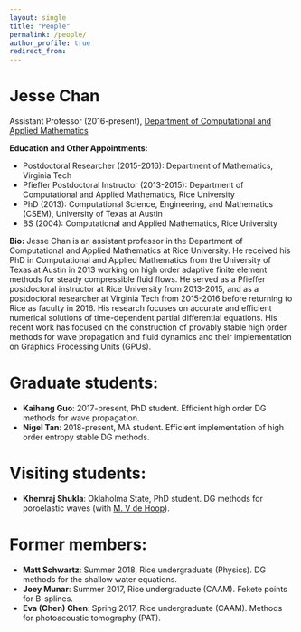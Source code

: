 ```yaml
---
layout: single
title: "People"
permalink: /people/
author_profile: true
redirect_from: 
---
```


# Jesse Chan

Assistant Professor (2016-present), [Department of Computational and Applied Mathematics](http://www.caam.rice.edu)

**Education and Other Appointments:**

* Postdoctoral Researcher (2015-2016): Department of Mathematics, Virginia Tech
* Pfieffer Postdoctoral Instructor (2013-2015): Department of Computational and Applied Mathematics, Rice University
* PhD (2013): Computational Science, Engineering, and Mathematics (CSEM), University of Texas at Austin
* BS (2004): Computational and Applied Mathematics, Rice University

**Bio:** Jesse Chan is an assistant professor in the Department of Computational and Applied Mathematics at Rice University.  He received his PhD in Computational and Applied Mathematics from the University of Texas at Austin in 2013 working on high order adaptive finite element methods for steady compressible fluid flows.  He served as a Pfieffer postdoctoral instructor at Rice University from 2013-2015, and as a postdoctoral researcher at Virginia Tech from 2015-2016 before returning to Rice as faculty in 2016. His research focuses on accurate and efficient numerical solutions of time-dependent partial differential equations. His recent work has focused on the construction of provably stable high order methods for wave propagation and fluid dynamics and their implementation on Graphics Processing Units (GPUs).

# Graduate students:

* **Kaihang Guo**: 2017-present, PhD student. Efficient high order DG methods for wave propagation.
* **Nigel Tan**: 2018-present, MA student. Efficient implementation of high order entropy stable DG methods.

# Visiting students:

* **Khemraj Shukla**: Oklaholma State, PhD student. DG methods for poroelastic waves (with [M. V de Hoop](http://maartendehoop.rice.edu/)).

# Former members: 

* **Matt Schwartz**: Summer 2018, Rice undergraduate (Physics). DG methods for the shallow water equations.
* **Joey Munar**: Summer 2017, Rice undergraduate (CAAM). Fekete points for B-splines.
* **Eva (Chen) Chen**: Spring 2017, Rice undergraduate (CAAM). Methods for photoacoustic tomography (PAT).

